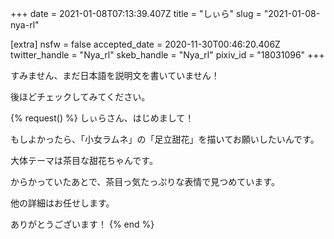 +++
date = 2021-01-08T07:13:39.407Z
title = "しぃら"
slug = "2021-01-08-nya-rl"

[extra]
nsfw = false
accepted_date = 2020-11-30T00:46:20.406Z
twitter_handle = "Nya_rl"
skeb_handle = "Nya_rl"
pixiv_id = "18031096"
+++

すみません、まだ日本語を説明文を書いていません！

後ほどチェックしてみてください。

{% request() %}
しぃらさん、はじめまして！

もしよかったら、「小女ラムネ」の「足立甜花」を描いてお願いしたいんです。

大体テーマは茶目な甜花ちゃんです。

からかっていたあとで、茶目っ気たっぷりな表情で見つめています。

他の詳細はお任せします。

ありがとうございます！
{% end %}
